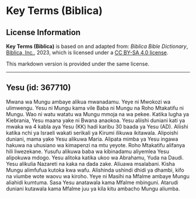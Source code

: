 # Key Terms (Biblica)

## License Information

**Key Terms (Biblica)** is based on and adapted from: _Biblica Bible Dictionary_, [Biblica, Inc.](https://www.biblica.com/), 2023, which is licensed under a [CC BY-SA 4.0 license](https://creativecommons.org/licenses/by-sa/4.0/legalcode.en).

This markdown version is provided under the same license.



--------------------------------

## Yesu (id: 367710)

Mwana wa Mungu ambaye alikua mwanadamu. Yeye ni Mwokozi wa ulimwengu. Yesu ni Mungu kama vile Baba ni Mungu na Roho Mtakatifu ni Mungu. Wao ni watu watatu wa Mungu mmoja na wa pekee. Katika lugha ya Kiebrania, Yesu maana yake ni Bwana anaokoa. Yesu aliishi duniani kati ya mwaka wa 4 kabla aya Yesu (KK) hadi karibu 30 baada ya Yesu (AD). Aliishi katika nchi ya Israeli wakati serikali ya Kirumi ilikuwa ikitawala. Alipoishi duniani, mama yake Yesu alikuwa Maria. Alipata mimba ya Yesu ingawa hakuwa na uhusiano wa kimapenzi na mtu yeyote. Roho Mtakatifu alifanya hili liwezekane. Yusufu alikuwa baba wa kibinadamu aliyemlea Yesu alipokuwa mdogo. Yesu alitoka katika ukoo wa Abrahamu, Yuda na Daudi. Yesu alikulia Nazareti na kaka na dada zake. Aliuawa msalabani. Kisha Mungu alimfufua kutoka kwa wafu. Alishinda ushindi dhidi ya dhambi, kifo na viumbe wote waovu wa kiroho. Yeye ni Masihi na Mfalme ambaye Mungu aliahidi kumtuma. Sasa Yesu anatawala kama Mfalme mbinguni. Atarudi duniani kutawala kama Mfalme juu ya kila kitu ambacho Mungu aliumba.


